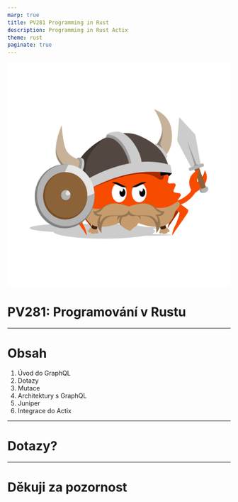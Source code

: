 ```yaml
---
marp: true
title: PV281 Programming in Rust
description: Programming in Rust Actix
theme: rust
paginate: true
---
```

![w:512 h:512](./assets/rust-logo-1.png)
# <!--fit--> PV281: Programování v Rustu

---

# Obsah

1. Úvod do GraphQL
2. Dotazy
3. Mutace
4. Architektury s GraphQL
5. Juniper
6. Integrace do Actix

---


# <!--fit--> Dotazy?

---

# <!--fit--> Děkuji za pozornost

